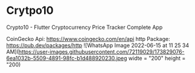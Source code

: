 # Crytpo10

Crypto10 - Flutter Cryptocurrency Price Tracker Complete App

CoinGecko Api: https://www.coingecko.com/en/api
http Package: https://pub.dev/packages/http
![WhatsApp Image 2022-06-15 at 11 25 34 AM](https://user-images.githubusercontent.com/72119029/173829076-6ea1032b-5509-4891-98fc-b1d488920230.jpeg widte = "200" height = "200)

